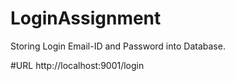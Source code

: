 # LoginAssignment
Storing Login Email-ID and Password into Database.

#URL
http://localhost:9001/login
